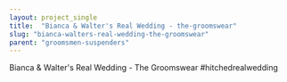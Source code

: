 ```yaml
---
layout: project_single
title:  "Bianca & Walter's Real Wedding - the-groomswear"
slug: "bianca-walters-real-wedding-the-groomswear"
parent: "groomsmen-suspenders"
---
```

Bianca & Walter's Real Wedding - The Groomswear #hitchedrealwedding